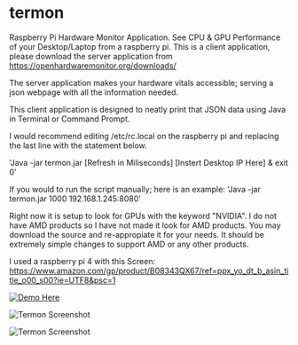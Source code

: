# termon
Raspberry Pi Hardware Monitor Application. See CPU &amp; GPU Performance of your Desktop/Laptop from a raspberry pi.
This is a client application, please download the server application from https://openhardwaremonitor.org/downloads/

The server application makes your hardware vitals accessible; serving a json webpage with all the information needed.

This client application is designed to neatly print that JSON data using Java in Terminal or Command Prompt.

I would recommend editing /etc/rc.local on the raspberry pi and replacing the last line with the statement below.

'Java -jar termon.jar [Refresh in Miliseconds] [Instert Desktop IP Here] & exit 0'

If you would to run the script manually; here is an example: 'Java -jar termon.jar 1000 192.168.1.245:8080'

Right now it is setup to look for GPUs with the keyword "NVIDIA".
I do not have AMD products so I have not made it look for AMD products.
You may download the source and re-appropiate it for your needs. It should be extremely simple changes to support AMD
or any other products.

I used a raspberry pi 4 with this Screen: https://www.amazon.com/gp/product/B08343QX67/ref=ppx_yo_dt_b_asin_title_o00_s00?ie=UTF8&psc=1

[![Demo Here](https://i9.ytimg.com/vi/gQHTQh_N-Go/mqdefault.jpg?time=1581367878870&sqp=CPiDh_IF&rs=AOn4CLDM7_JWa5zXZ3BLfPSOmkXYkRqPJA)](https://youtu.be/gQHTQh_N-Go)

![Termon Screenshot](https://i.imgur.com/2jbiCNp.png) 

![Termon Screenshot](https://i.imgur.com/nxNTHO9.png) 
